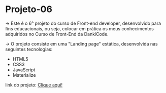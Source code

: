 # Projeto-06

<p>-> Este é o 6° projeto do curso de Front-end developer, desenvolvido para fins educacionais, ou seja, colocar em prática os meus conhecimentos adquiridos no Curso de Front-End da DankiCode.</p>

<p>-> O projeto consiste em uma "Landing page" estática, desenvolvida nas seguintes tecnologias:</p>

- HTML5
- CSS3
- JavaScript
- Materialize

link do projeto: <a href="https://lucas-sessi.github.io/projeto-06/">Clique aqui!</a>

